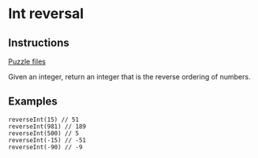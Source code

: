 # Int reversal

## Instructions

[Puzzle files](.)

Given an integer, return an integer that is the reverse ordering of numbers.

## Examples

```
reverseInt(15) // 51
reverseInt(981) // 189
reverseInt(500) // 5
reverseInt(-15) // -51
reverseInt(-90) // -9

```

